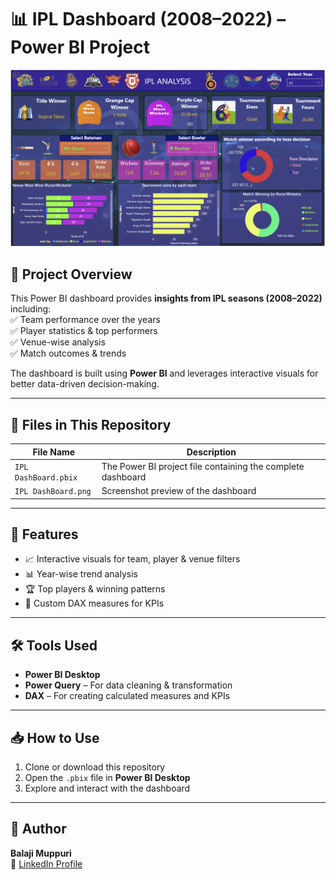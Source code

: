 # 📊 IPL Dashboard (2008–2022) – Power BI Project  

![IPL Dashboard](./IPL%20DashBoard.png)  

## 📌 Project Overview  
This Power BI dashboard provides **insights from IPL seasons (2008–2022)** including:  
✅ Team performance over the years  
✅ Player statistics & top performers  
✅ Venue-wise analysis  
✅ Match outcomes & trends  

The dashboard is built using **Power BI** and leverages interactive visuals for better data-driven decision-making.  

---

## 📂 Files in This Repository  
| File Name | Description |
|-----------|-------------|
| `IPL DashBoard.pbix` | The Power BI project file containing the complete dashboard |
| `IPL DashBoard.png` | Screenshot preview of the dashboard |

---

## 🚀 Features  
- 📈 Interactive visuals for team, player & venue filters  
- 📊 Year-wise trend analysis  
- 🏆 Top players & winning patterns  
- 🔢 Custom DAX measures for KPIs  

---

## 🛠️ Tools Used  
- **Power BI Desktop**  
- **Power Query** – For data cleaning & transformation  
- **DAX** – For creating calculated measures and KPIs  

---

## 📥 How to Use  
1. Clone or download this repository  
2. Open the `.pbix` file in **Power BI Desktop**  
3. Explore and interact with the dashboard  

---

## 👤 Author  
**Balaji Muppuri**  
🔗 [LinkedIn Profile](https://www.linkedin.com/in/balaji-muppuri/) 
